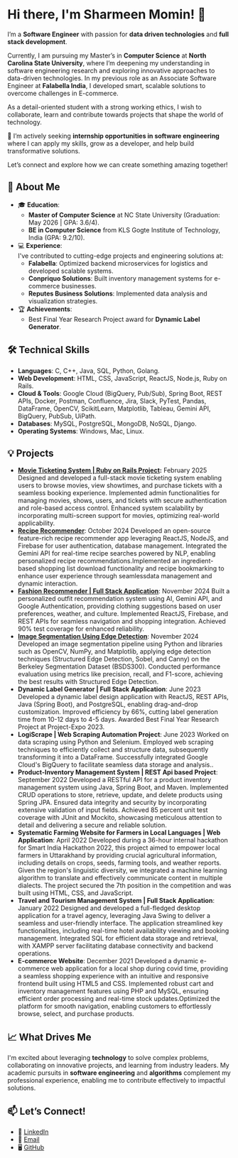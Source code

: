 # Hi there, I'm Sharmeen Momin! 👋

I’m a **Software Engineer** with passion for **data driven technologies** and **full stack development**.

Currently, I am pursuing my Master’s in **Computer Science** at **North Carolina State University**, where I’m deepening my understanding in software engineering research and exploring innovative approaches to data-driven technologies. In my previous role as an Associate Software Engineer at **Falabella India**, I developed smart, scalable solutions to overcome challenges in E-commerce.

As a detail-oriented student with a strong working ethics, I wish to collaborate, learn and contribute towards projects that shape the world of technology.

🚀 I’m actively seeking **internship opportunities in software engineering** where I can apply my skills, grow as a developer, and help build transformative solutions.

Let’s connect and explore how we can create something amazing together!

## 🌟 About Me
- 🎓 **Education**:  
  - **Master of Computer Science** at NC State University (Graduation: May 2026 | GPA: 3.6/4).  
  - **BE in Computer Science** from KLS Gogte Institute of Technology, India (GPA: 9.2/10).
- 💻 **Experience**:  
  I've contributed to cutting-edge projects and engineering solutions at:
  - **Falabella**: Optimized backend microservices for logistics and developed scalable systems.
  - **Conpriquo Solutions**: Built inventory management systems for e-commerce businesses.
  - **Reputes Business Solutions**: Implemented data analysis and visualization strategies.
- 🏆 **Achievements**:  
  - Best Final Year Research Project award for **Dynamic Label Generator**.

## 🛠️ Technical Skills
- **Languages**: C, C++, Java, SQL, Python, Golang.  
- **Web Development**: HTML, CSS, JavaScript, ReactJS, Node.js, Ruby on Rails.  
- **Cloud & Tools**: Google Cloud (BigQuery, Pub/Sub), Spring Boot, REST APIs, Docker, Postman, Confluence, Jira, Slack, PyTest, Pandas, DataFrame, OpenCV, ScikitLearn, Matplotlib, Tableau, Gemini API, BigQuery, PubSub, UiPath.
- **Databases**: MySQL, PostgreSQL, MongoDB, NoSQL, Django.
- **Operating Systems**: Windows, Mac, Linux.  

## 💡 Projects
- **[Movie Ticketing System | Ruby on Rails Project]( https://github.ncsu.edu/nmaruva/CSC_517_Spring2025_Program_2_RoR):**  February 2025
  Designed and developed a full-stack movie ticketing system enabling users to browse movies, view showtimes, and purchase tickets with a seamless booking experience. Implemented admin functionalities for managing movies, shows, users, and tickets with secure authentication and role-based access control. Enhanced system scalability by incorporating multi-screen support for movies, optimizing real-world applicability.
- **[Recipe Recommender](https://github.com/SRN-SE-Fall24/CookSmart)**:  October 2024
  Developed an open-source feature-rich recipe recommender app leveraging ReactJS, NodeJS, and Firebase for user authentication, database management. Integrated the Gemini API for real-time recipe searches powered by NLP, enabling personalized recipe recommendations.Implemented an ingredient-based shopping list download functionality and recipe bookmarking to enhance user experience through seamlessdata management and dynamic interaction.
- **[Fashion Recommender | Full Stack Application](https://github.com/SRN-SE-Fall24/FashionRecommender)**:  November 2024
  Built a personalized outfit recommendation system using AI, Gemini API, and Google Authentication, providing clothing suggestions based on user preferences, weather, and culture. Implemented ReactJS, Firebase, and REST APIs for seamless navigation and shopping integration. Achieved 90% test coverage for enhanced reliability.
- **[Image Segmentation Using Edge Detection](https://github.ncsu.edu/adube2/engr-ALDA-Fall2024-P3)**:  November 2024
  Developed an image segmentation pipeline using Python and libraries such as OpenCV, NumPy, and Matplotlib, applying edge detection techniques (Structured Edge Detection, Sobel, and Canny) on the Berkeley Segmentation Dataset (BSDS300). Conducted performance evaluation using metrics like precision, recall, and F1-score, achieving the best results with Structured Edge Detection.
- **Dynamic Label Generator | Full Stack Application**:  June 2023
  Developed a dynamic label design application with ReactJS, REST APIs, Java (Spring Boot), and PostgreSQL, enabling drag-and-drop customization. Improved efficiency by 66%, cutting label generation time from 10-12 days to 4-5 days. Awarded Best Final Year Research Project at Project-Expo 2023.
- **LogiScrape | Web Scraping Automation Project**:  June 2023
  Worked on data scraping using Python and Selenium. Employed web scraping techniques to efficiently collect and structure data, subsequently transforming it into a DataFrame. Successfully integrated Google Cloud's BigQuery to facilitate seamless data storage and analysis..
- **Product-Inventory Management System | REST Api based Project**:  September 2022
  Developed a RESTful API for a product inventory management system using Java, Spring Boot, and Maven. Implemented CRUD operations to store, retrieve, update, and delete products using Spring JPA. Ensured data integrity and security by incorporating extensive validation of input fields. Achieved 85 percent unit test coverage with JUnit and Mockito, showcasing meticulous attention to detail and delivering a secure and reliable solution.
- **Systematic Farming Website for Farmers in Local Languages | Web Application**:  April 2022
  Developed during a 36-hour internal hackathon for Smart India Hackathon 2022, this project aimed to empower local farmers in Uttarakhand by providing crucial agricultural information, including details on crops, seeds, farming tools, and weather reports. Given the region's linguistic diversity, we integrated a machine learning algorithm to translate and effectively communicate content in multiple dialects. The project secured the 7th position in the competition and was built using HTML, CSS, and JavaScript.
- **Travel and Tourism Management System | Full Stack Application**:  January 2022
  Designed and developed a full-fledged desktop application for a travel agency, leveraging Java Swing to deliver a seamless and user-friendly interface. The application streamlined key functionalities, including real-time hotel availability viewing and booking management. Integrated SQL for efficient data storage and retrieval, with XAMPP server facilitating database connectivity and backend operations.
- **E-commerce Website**:  December 2021
  Developed a dynamic e-commerce web application for a local shop during covid time, providing a seamless shopping experience with an intuitive and responsive frontend built using HTML5 and CSS. Implemented robust cart and inventory management features using PHP and MySQL, ensuring efficient order processing and real-time stock updates.Optimized the platform for smooth navigation, enabling customers to effortlessly browse, select, and purchase products.


## 📈 What Drives Me
I'm excited about leveraging **technology** to solve complex problems, collaborating on innovative projects, and learning from industry leaders. My academic pursuits in **software engineering** and **algorithms** complement my professional experience, enabling me to contribute effectively to impactful solutions.

## 📫 Let’s Connect!
- 💼 [LinkedIn](https://linkedin.com/in/sharmeen-momin)  
- 📧 [Email](mailto:sharmeenmomin24@gmail.com)  
- 🖥️ [GitHub](https://github.com/SharmeenMomin)  


